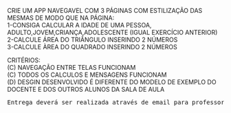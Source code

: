 <P>
CRIE UM APP NAVEGAVEL COM 3 PÁGINAS COM ESTILIZAÇÃO DAS MESMAS DE MODO QUE NA PÁGINA:
<BR>
1-CONSIGA CALCULAR A IDADE DE UMA PESSOA, ADULTO,JOVEM,CRIANÇA,ADOLESCENTE (IGUAL EXERCÍCIO ANTERIOR)
<BR>
2-CALCULE ÁREA DO TRIÂNGULO INSERINDO 2 NÚMEROS
<BR>
3-CALCULE ÀREA DO QUADRADO INSERINDO 2 NÚMEROS
<BR>
</p>

<p>
CRITÉRIOS:
<br>
(C) NAVEGAÇÃO ENTRE TELAS FUNCIONAM
<br>
(C) TODOS OS CALCULOS E MENSAGENS FUNCIONAM
<br>
(D) DESGIN DESENVOLVIDO É DIFERENTE DO MODELO DE EXEMPLO DO DOCENTE E DOS OUTROS ALUNOS DA SALA DE AULA

</p>
<pre>Entrega deverá ser realizada através de email para professorlucascalu@gmail.com </pre>

